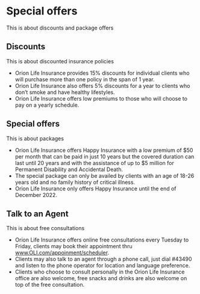 # Special offers

This is about discounts and package offers

## Discounts

This is about discounted insurance policies

- Orion Life Insurance provides 15% discounts for individual clients who will purchase more than one policy in the span of 1 year.
- Orion Life Insurance also offers 5% discounts for a year to clients who don’t smoke and have healthy lifestyles.
- Orion Life Insurance offers low premiums to those who will choose to pay on a yearly schedule.

## Special offers

This is about packages

- Orion Life Insurance offers Happy Insurance with a low premium of $50 per month that can be paid in just 10 years but the covered duration can last until 20 years and with the assistance of up to $5 million for Permanent Disability and Accidental Death.
- The special package can only be availed by clients with an age of 18-26 years old and no family history of critical illness.
- Orion Life Insurance only offers Happy Insurance until the end of December 2022.

## Talk to an Agent

This is about free consultations

- Orion Life Insurance offers online free consultations every Tuesday to Friday, clients may book their appointment thru www.OLI.com/appoinment/scheduler.
- Clients may also talk to an agent through a phone call, just dial #43490 and listen to the phone operator for location and language preference.
- Clients who choose to consult personally in the Orion Life Insurance office are also welcome, free snacks and drinks are also welcome on top of the free consultation.